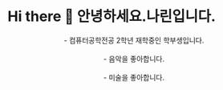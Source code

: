 # Hi there 👋 안녕하세요.나린입니다.
<div align = "center">
- 컴퓨터공학전공 2학년 재학중인 학부생입니다. <br><br>
- 음악을 좋아합니다. <br><br>
- 미술을 좋아합니다. <br><br>
</div>
